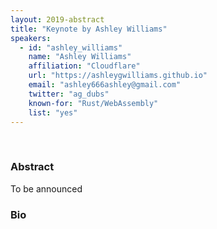 ```yaml
---
layout: 2019-abstract
title: "Keynote by Ashley Williams"
speakers:
  - id: "ashley_williams"
    name: "Ashley Williams"
    affiliation: "Cloudflare"
    url: "https://ashleygwilliams.github.io"
    email: "ashley666ashley@gmail.com"
    twitter: "ag_dubs"
    known-for: "Rust/WebAssembly"
    list: "yes"
---
```


<br/>

### Abstract

To be announced

### Bio



